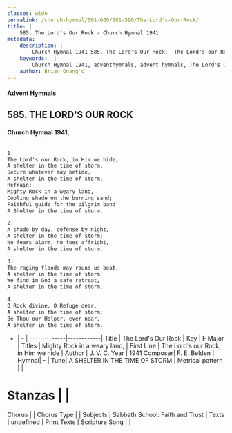 ```yaml
---
classes: wide
permalink: /church-hymnal/501-600/581-590/The-Lord's-Our-Rock/
title: |
    585. The Lord's Our Rock - Church Hymnal 1941
metadata:
    description: |
        Church Hymnal 1941 585. The Lord's Our Rock.  The Lord's our Rock, in Him we hide,  A shelter in the time of storm;  Secure whatever may betide,  A shelter in the time of storm.  
    keywords:  |
        Church Hymnal 1941, adventhymnals, advent hymnals, The Lord's Our Rock, The Lord's our Rock, in Him we hide . Mighty Rock in a weary land, 
    author: Brian Onang'o
---
```


#### Advent Hymnals
## 585. THE LORD'S OUR ROCK
####  Church Hymnal 1941,

```txt

1.
The Lord's our Rock, in Him we hide, 
A shelter in the time of storm; 
Secure whatever may betide, 
A shelter in the time of storm. 
Refrain:
Mighty Rock in a weary land, 
Cooling shade on the burning sand; 
Faithful guide for the pilgrim band' 
A Shelter in the time of storm. 

2.
A shade by day, defense by night, 
A shelter in the time of storm; 
No fears alarm, no foes affright, 
A shelter in the time of storm. 

3.
The raging floods may round us beat, 
A shelter in the time of storm 
We find in God a safe retreat, 
A shelter in the time of storm. 

4.
O Rock divine, O Refuge dear, 
A shelter in the time of storm; 
Be Thou our Helper, ever near, 
A shelter in the time of storm.

```

- |   -  |
-------------|------------|
Title | The Lord's Our Rock |
Key | F Major |
Titles | Mighty Rock in a weary land,  |
First Line | The Lord's our Rock, in Him we hide  |
Author | J. V. C. 
Year | 1941
Composer| F. E. Belden |
Hymnal|  - |
Tune| A SHELTER IN THE TIME OF STORM |
Metrical pattern | |
# Stanzas |  |
Chorus |  |
Chorus Type |  |
Subjects | Sabbath School: Faith and Trust |
Texts | undefined |
Print Texts | 
Scripture Song |  |
    
